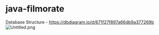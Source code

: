 # java-filmorate
Database Structure - https://dbdiagram.io/d/671f27f897a66db9a377269b
![Untitled.png](..%2F..%2FUsers%2Fadmin%2FDownloads%2FUntitled.png)